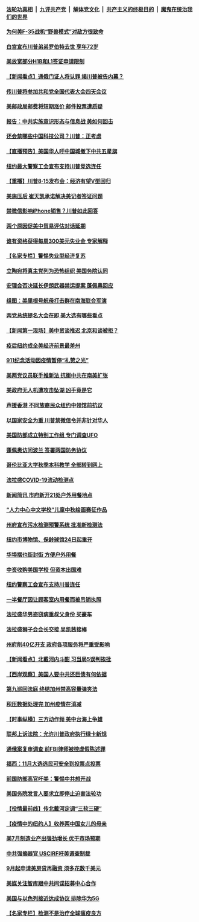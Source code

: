 ####  [法轮功真相](../../../../basic/blob/master/README.md?t=08161502) &nbsp;|&nbsp; [九评共产党](../../../../9ping.md/blob/master/README.md?t=08161502) &nbsp;|&nbsp; [解体党文化](../../../../jtdwh.md/blob/master/README.md?t=08161502)  &nbsp;|&nbsp; [共产主义的终极目的](../../../../gczydzjmd.md/blob/master/README.md?t=08161502) &nbsp;|&nbsp; [魔鬼在统治我们的世界](../../../../mgztzwmdsj.md/blob/master/README.md?t=08161502) 

#### [为何美F-35战机“野兽模式”对敌方很致命](../pages/nsc412/n12332658.md?t=08161502) 

#### [白宫宣布川普弟弟罗伯特去世 享年72岁](../pages/nsc412/n12334345.md?t=08161502) 

#### [美放宽部分H1B和L1签证申请限制](../pages/nsc412/n12334286.md?t=08161502) 

#### [【新闻看点】通俄门证人将认罪 揭川普被告内幕？](../pages/nsc412/n12334056.md?t=08161502) 

#### [传川普将参加共和党全国代表大会四天会议](../pages/nsc412/n12334252.md?t=08161502) 

#### [美邮政局邮费将短期涨价 邮件投票遭质疑](../pages/nsc412/n12334195.md?t=08161502) 

#### [报告：中共实施意识形态与信息战 美如何回击](../pages/nsc412/n12334162.md?t=08161502) 

#### [还会禁哪些中国科技公司？川普：正考虑](../pages/nsc412/n12334133.md?t=08161502) 

#### [【直播预告】美国华人吁中国城撤下中共五星旗](../pages/nsc412/n12334172.md?t=08161502) 

#### [纽约最大警察工会宣布支持川普竞选连任](../pages/nsc412/n12334081.md?t=08161502) 

#### [【重播】川普8·15发布会：经济有望V型回归](../pages/nsc412/n12333982.md?t=08161502) 

#### [美施压后 崔天凯承诺解决美记者签证问题](../pages/nsc412/n12333978.md?t=08161502) 

#### [禁微信影响iPhone销售？川普如此回答](../pages/nsc412/n12333954.md?t=08161502) 

#### [两个原因促美中贸易评估对话延期](../pages/nsc412/n12333836.md?t=08161502) 

#### [谁有资格获得每周300美元失业金 专家解释](../pages/nsc412/n12333752.md?t=08161502) 

#### [【名家专栏】警惕失业型经济复苏](../pages/nsc412/n12332270.md?t=08161502) 

#### [立陶宛将真主党列为恐怖组织 美国务院认同](../pages/nsc412/n12333640.md?t=08161502) 

#### [安理会否决延长伊朗武器禁运提案 蓬佩奥回应](../pages/nsc412/n12333722.md?t=08161502) 

#### [组图：美里根号航母打击群在南海联合军演](../pages/nsc412/n12333630.md?t=08161502) 

#### [两党总统提名大会在即 美大选有哪些看点](../pages/nsc412/n12333646.md?t=08161502) 

#### [【新闻第一现场】美中贸谈推迟 北京和谈被拒？](../pages/nsc412/n12333351.md?t=08161502) 

#### [疫后纽约成全美经济前景最差州](../pages/nsc412/n12332553.md?t=08161502) 

#### [911纪念活动因疫情暂停“礼赞之光”](../pages/nsc412/n12332555.md?t=08161502) 

#### [美两党议员联手推新法 抗衡中共在南美扩张](../pages/nsc412/n12333317.md?t=08161502) 

#### [美政府无人机遭攻击坠湖 凶手竟是它](../pages/nsc412/n12332936.md?t=08161502) 

#### [声援香港 不同族裔民众纽约中领馆前抗议](../pages/nsc412/n12332749.md?t=08161502) 

#### [以国家安全为重 川普禁微信令并非针对华人](../pages/nsc412/n12332757.md?t=08161502) 

#### [美国防部成立特别工作组 专门调查UFO](../pages/nsc412/n12332674.md?t=08161502) 

#### [蓬佩奥访问波兰 签署两国防务协议](../pages/nsc412/n12333255.md?t=08161502) 

#### [哥伦比亚大学秋季本科教学  全部转到网上](../pages/nsc412/n12332530.md?t=08161502) 

#### [法拉盛COVID-19流动检测点](../pages/nsc412/n12332533.md?t=08161502) 

#### [新闻简讯 市府新开21处户外用餐地点](../pages/nsc412/n12332539.md?t=08161502) 

#### [“人力中心中文学校”儿童中秋绘画赛征作品](../pages/nsc412/n12332541.md?t=08161502) 

#### [州府宣布污水检测预警系统 批准新检测法](../pages/nsc412/n12332545.md?t=08161502) 

#### [纽约市博物馆、保龄球馆24日起重开](../pages/nsc412/n12332548.md?t=08161502) 

#### [华埠摆也街封街 方便户外用餐](../pages/nsc412/n12332522.md?t=08161502) 

#### [中资收购美国学校 但资本出国难](../pages/nsc412/n12332525.md?t=08161502) 

#### [纽约警察工会宣布支持川普连任](../pages/nsc412/n12332741.md?t=08161502) 

#### [一半餐厅因让顾客室内用餐而被吊销执照](../pages/nsc412/n12332745.md?t=08161502) 

#### [法拉盛华男盗窃病重叔父身份   买豪车](../pages/nsc412/n12332762.md?t=08161502) 

#### [法拉盛狮子会会长交接  吴凯茜接棒](../pages/nsc412/n12332765.md?t=08161502) 

#### [州府削40亿开支 政府各项服务将严重受影响](../pages/nsc412/n12332770.md?t=08161502) 

#### [【新闻看点】北戴河内斗酣 习当局5误判挨批](../pages/nsc412/n12331775.md?t=08161502) 

#### [【西岸观察】美国人要中共还巨债有何依据](../pages/nsc412/n12332727.md?t=08161502) 

#### [第九巡回法庭 终结加州禁高容量弹夹法](../pages/nsc412/n12332843.md?t=08161502) 

#### [积压数据处理完 加州疫情在消减](../pages/nsc412/n12332839.md?t=08161502) 

#### [【时事纵横】三方动作频 美中台海上争雄](../pages/nsc412/n12331721.md?t=08161502) 

#### [联邦上诉法院：允许川普政府执行绿卡新规](../pages/nsc412/n12332174.md?t=08161502) 

#### [通俄案复审调查 前FBI律师被控虚假陈述罪](../pages/nsc412/n12332152.md?t=08161502) 

#### [福西：11月大选选民可安全到投票点投票](../pages/nsc412/n12332163.md?t=08161502) 

#### [前国防部高官吁美：警惕中共想开战](../pages/nsc412/n12331800.md?t=08161502) 

#### [美国务院发言人要求立即停止迫害法轮功](../pages/nsc412/n12332087.md?t=08161502) 

#### [【役情最前线】传北戴河定调“三软三硬”](../pages/nsc412/n12331648.md?t=08161502) 

#### [【疫情中的纽约人】收养两中国女儿的母亲](../pages/nsc412/n12331986.md?t=08161502) 

#### [美7月制造业产出强劲增长 优于市场预期](../pages/nsc412/n12331736.md?t=08161502) 

#### [中共强摘器官 USCIRF吁美调查制裁](../pages/nsc412/n12331763.md?t=08161502) 

#### [9月起申请美房贷再融资 须多花数千美元](../pages/nsc412/n12331587.md?t=08161502) 

#### [美媒关注智库跟中共间谍招募中心合作](../pages/nsc412/n12331715.md?t=08161502) 

#### [美国与以色列接近达成协议 排除华为5G](../pages/nsc412/n12331699.md?t=08161502) 

#### [【名家专栏】检测不是治疗全球瘟疫良方](../pages/nsc412/n12328232.md?t=08161502) 

